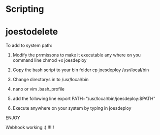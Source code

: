 # Scripting
# joestodelete


To add to system path:


1. Modify the prrmissons to make it executable any where on you command line
   chmod +x joesdeploy

2. Copy the bash script to your bin folder
    cp joesdeploy /usr/local/bin

3. Change directorys in to 
    /usr/local/bin

3. nano or vim .bash_profile

4. add the following line
    export PATH="/usr/local/bin/joesdeploy:$PATH"

5. Execute anywhere on your system by typing in joesdeploy

ENJOY

Webhook working :)   !!!!!




